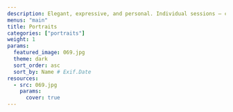 ```yaml
---
description: Elegant, expressive, and personal. Individual sessions — capturing your unique story through light, emotion, and style.
menus: "main"
title: Portraits
categories: ["portraits"]
weight: 1
params:
  featured_image: 069.jpg
  theme: dark
  sort_order: asc
  sort_by: Name # Exif.Date
resources:
  - src: 069.jpg
    params:
      cover: true
---
```

